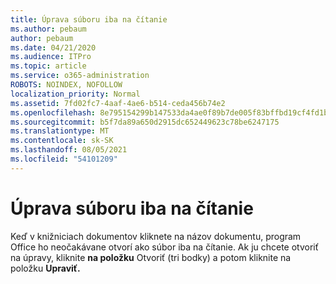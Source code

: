 ```yaml
---
title: Úprava súboru iba na čítanie
ms.author: pebaum
author: pebaum
ms.date: 04/21/2020
ms.audience: ITPro
ms.topic: article
ms.service: o365-administration
ROBOTS: NOINDEX, NOFOLLOW
localization_priority: Normal
ms.assetid: 7fd02fc7-4aaf-4ae6-b514-ceda456b74e2
ms.openlocfilehash: 8e795154299b147533da4ae0f89b7de005f83bffbd19cf4fd1b03c0d16d5598c
ms.sourcegitcommit: b5f7da89a650d2915dc652449623c78be6247175
ms.translationtype: MT
ms.contentlocale: sk-SK
ms.lasthandoff: 08/05/2021
ms.locfileid: "54101209"
---
```

# <a name="edit-a-read-only-file"></a>Úprava súboru iba na čítanie

Keď v knižniciach dokumentov kliknete na názov dokumentu, program Office ho neočakávane otvorí ako súbor iba na čítanie. Ak ju chcete otvoriť na úpravy, kliknite **na položku** Otvoriť (tri bodky) a potom kliknite na položku **Upraviť.**
  

